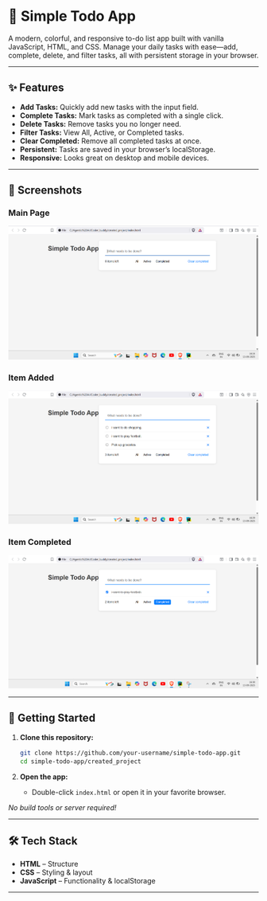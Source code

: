 # 🌈 Simple Todo App

A modern, colorful, and responsive to-do list app built with vanilla JavaScript, HTML, and CSS. Manage your daily tasks with ease—add, complete, delete, and filter tasks, all with persistent storage in your browser.

---

## ✨ Features

- **Add Tasks:** Quickly add new tasks with the input field.
- **Complete Tasks:** Mark tasks as completed with a single click.
- **Delete Tasks:** Remove tasks you no longer need.
- **Filter Tasks:** View All, Active, or Completed tasks.
- **Clear Completed:** Remove all completed tasks at once.
- **Persistent:** Tasks are saved in your browser’s localStorage.
- **Responsive:** Looks great on desktop and mobile devices.

---

## 📸 Screenshots

### Main Page
![Main Page](screenshots/Output%20home%20page%201.png)

### Item Added
![Item Added](screenshots/item%20added%202.png)

### Item Completed
![Item Completed](screenshots/item%20completed%203.png)

---

## 🚀 Getting Started

1. **Clone this repository:**
   ```bash
   git clone https://github.com/your-username/simple-todo-app.git
   cd simple-todo-app/created_project
   ```

2. **Open the app:**
   - Double-click `index.html` or open it in your favorite browser.

_No build tools or server required!_

---

## 🛠️ Tech Stack

- **HTML** – Structure
- **CSS** – Styling & layout
- **JavaScript** – Functionality & localStorage

---
